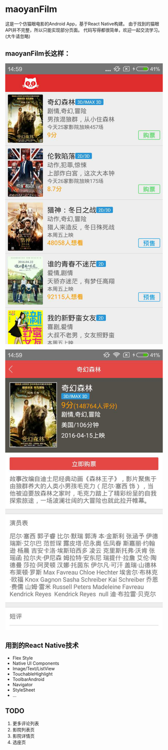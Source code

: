 # maoyanFilm
这是一个仿猫眼电影的Android App，基于React Native构建。
由于找到的猫眼API并不完整，所以只能实现部分页面。
代码写得都很简单，欢迎一起交流学习。(大牛请忽略)

## maoyanFilm长这样：

![](./images/home.png)

![](./images/filmInfo.png)


## 用到的React Native技术
* Flex Style
* Native UI Components
* Image/Text/ListView
* TouchableHighlight
* ToolbarAndroid
* Navigator
* StyleSheet
* ...

## TODO
1. 更多评论列表
2. 影院列表页
3. 影院详情页
4. 选座页


